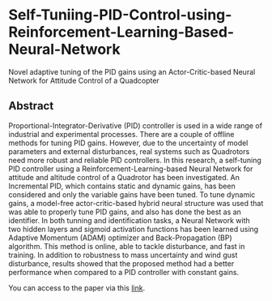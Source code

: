 # Self-Tuniing-PID-Control-using-Reinforcement-Learning-Based-Neural-Network
Novel adaptive tuning of the PID gains using an Actor-Critic-based Neural Network for Attitude Control of a Quadcopter

## Abstract

Proportional-Integrator-Derivative (PID) controller is used in a wide range of industrial and experimental processes.
There are a couple of offline methods for tuning PID gains. However, due to the uncertainty of model parameters and
external disturbances, real systems such as Quadrotors need more robust and reliable PID controllers. In this research, a
self-tuning PID controller using a Reinforcement-Learning-based Neural Network for attitude and altitude control of a Quadrotor
has been investigated. An Incremental PID, which contains static and dynamic gains, has been considered and only the variable
gains have been tuned. To tune dynamic gains, a model-free actor-critic-based hybrid neural structure was used that was
able to properly tune PID gains, and also has done the best as an identifier. In both tunning and identification tasks, a Neural
Network with two hidden layers and sigmoid activation functions has been learned using Adaptive Momentum (ADAM) optimizer
and Back-Propagation (BP) algorithm. This method is online, able to tackle disturbance, and fast in training. In addition to
robustness to mass uncertainty and wind gust disturbance, results showed that the proposed method had a better performance when
compared to a PID controller with constant gains.

You can access to the paper via this [link]().


